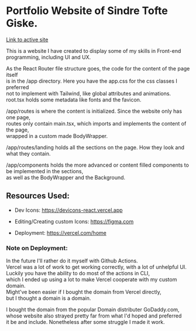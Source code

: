 # Portfolio Website of Sindre Tofte Giske.

[Link to active site](https://sindresportfolie.com)

This is a website I have created to display some of my skills 
in Front-end programming, including UI and UX. 

As the React Router file structure goes, the code for the content of the page itself  
is in the /app directory. Here you have the app.css for the css classes I preferred  
not to implement with Tailwind, like global attributes and animations.  
root.tsx holds some metadata like fonts and the favicon.  

/app/routes is where the content is initialized. Since the website only has one page,  
routes only contain main.tsx, which imports and implements the content of the page,  
wrapped in a custom made BodyWrapper. 

/app/routes/landing holds all the sections on the page. How they look and what they contain.  

/app/components holds the more advanced or content filled components to be implemented in the sections,  
as well as the BodyWrapper and the Background. 

## Resources Used: 

- Dev Icons:
https://devicons-react.vercel.app

- Editing/Creating custom Icons:
https://figma.com

- Deployment:
https://vercel.com/home

### Note on Deployment: 

In the future I'll rather do it myself with Github Actions.  
Vercel was a lot of work to get working correctly, with a lot of unhelpful UI.  
Luckily you have the ability to do most of the actions in CLI,  
which I ended up using a lot to make Vercel cooperate with my custom domain.  
Might've been easier if I bought the domain from Vercel directly,  
but I thought a domain is a domain. 

I bought the domain from the popular Domain distributer GoDaddy.com,  
whose website also strayed pretty far from what I'd hoped and preferred  
it be and include. Nonetheless after some struggle I made it work. 
